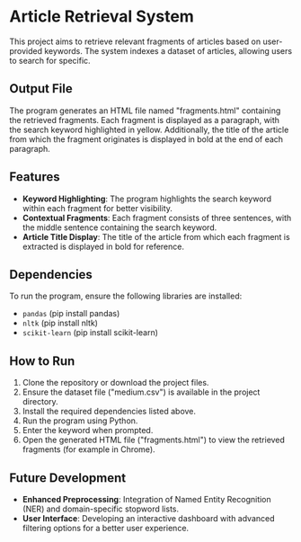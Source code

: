 # Article Retrieval System

This project aims to retrieve relevant fragments of articles based on user-provided keywords. The system indexes a dataset of articles, allowing users to search for specific.

## Output File

The program generates an HTML file named "fragments.html" containing the retrieved fragments. Each fragment is displayed as a paragraph, with the search keyword highlighted in yellow. Additionally, the title of the article from which the fragment originates is displayed in bold at the end of each paragraph.

## Features

- **Keyword Highlighting**: The program highlights the search keyword within each fragment for better visibility.
- **Contextual Fragments**: Each fragment consists of three sentences, with the middle sentence containing the search keyword.
- **Article Title Display**: The title of the article from which each fragment is extracted is displayed in bold for reference.

## Dependencies

To run the program, ensure the following libraries are installed:

- `pandas` (pip install pandas)
- `nltk` (pip install nltk)
- `scikit-learn` (pip install scikit-learn)

## How to Run

1. Clone the repository or download the project files.
2. Ensure the dataset file ("medium.csv") is available in the project directory.
3. Install the required dependencies listed above.
4. Run the program using Python.
5. Enter the keyword when prompted.
6. Open the generated HTML file ("fragments.html") to view the retrieved fragments (for example in Chrome).

## Future Development

- **Enhanced Preprocessing**: Integration of Named Entity Recognition (NER) and domain-specific stopword lists.
- **User Interface**: Developing an interactive dashboard with advanced filtering options for a better user experience.
